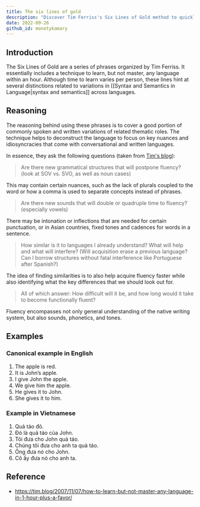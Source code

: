 ```yaml
---
title: The six lines of gold
description: "Discover Tim Ferriss's Six Lines of Gold method to quickly learn key language structures and common phrases, helping you grasp syntax, semantics, and fluency basics in just one hour."
date: 2022-09-26
github_id: monotykamary
---
```


## Introduction

The Six Lines of Gold are a series of phrases organized by Tim Ferriss. It essentially includes a technique to learn, but not master, any language within an hour. Although time to learn varies per person, these lines hint at several distinctions related to variations in [[Syntax and Semantics in Language|syntax and semantics]] across languages.

## Reasoning

The reasoning behind using these phrases is to cover a good portion of commonly spoken and written variations of related thematic roles. The technique helps to deconstruct the language to focus on key nuances and idiosyncracies that come with conversational and written languages.

In essence, they ask the following questions (taken from [Tim's blog](https://tim.blog/2007/11/07/how-to-learn-but-not-master-any-language-in-1-hour-plus-a-favor/)):

> Are there new grammatical structures that will postpone fluency? (look at SOV vs. SVO, as well as noun cases)

This may contain certain nuances, such as the lack of plurals coupled to the word or how a comma is used to separate concepts instead of phrases.

> Are there new sounds that will double or quadruple time to fluency? (especially vowels)

There may be intonation or inflections that are needed for certain punctuation, or in Asian countries, fixed tones and cadences for words in a sentence.

> How similar is it to languages I already understand? What will help and what will interfere? (Will acquisition erase a previous language? Can I borrow structures without fatal interference like Portuguese after Spanish?)

The idea of finding similarities is to also help acquire fluency faster while also identifying what the key differences that we should look out for.

> All of which answer: How difficult will it be, and how long would it take to become functionally fluent?

Fluency encompasses not only general understanding of the native writing system, but also sounds, phonetics, and tones.

## Examples

### Canonical example in English

1. The apple is red.
2. It is John’s apple.
3. I give John the apple.
4. We give him the apple.
5. He gives it to John.
6. She gives it to him.

### Example in Vietnamese

1. Quả táo đỏ.
2. Đó là quả táo của John.
3. Tôi đưa cho John quả táo.
4. Chúng tôi đưa cho anh ta quả táo.
5. Ông đưa nó cho John.
6. Cô ấy đưa nó cho anh ta.

## Reference

- https://tim.blog/2007/11/07/how-to-learn-but-not-master-any-language-in-1-hour-plus-a-favor/

